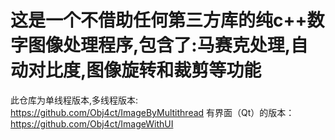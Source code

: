 # 这是一个不借助任何第三方库的纯c++数字图像处理程序,包含了:马赛克处理,自动对比度,图像旋转和裁剪等功能
此仓库为单线程版本,多线程版本:
https://github.com/Obj4ct/ImageByMultithread
有界面（Qt）的版本：
https://github.com/Obj4ct/ImageWithUI
